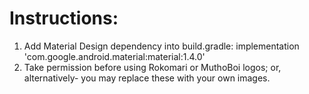 # Instructions:

1. Add Material Design dependency into build.gradle: implementation 'com.google.android.material:material:1.4.0'
2. Take permission before using Rokomari or MuthoBoi logos; or, alternatively- you may replace these with your own images.

